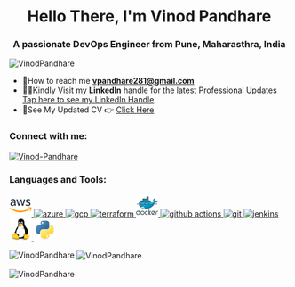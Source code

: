 <h1 align="center"> Hello There, I'm Vinod Pandhare</h1>
<h3 align="center">A passionate DevOps Engineer from Pune, Maharasthra, India</h3>

<p align="left"> <img src="https://komarev.com/ghpvc/?username=VinodPandhare&label=Profile%20views&color=0e75b6&style=flat" alt="VinodPandhare" /> </p>

<!-- <p align="left"> <a href="https://github.com/ryo-ma/github-profile-trophy"><img src="https://github-profile-trophy.vercel.app/?username=VinodPandhare" alt="VinodPandhare" /></a> </p> -->

- 🤙How to reach me **vpandhare281@gmail.com**
- 👨‍🎓Kindly Visit my **LinkedIn** handle for the latest Professional Updates [Tap here to see my LinkedIn Handle ](https://www.linkedin.com/in/vinod-pandhare-80a62a246/)
- 🧾See My Updated CV 👉 [Click Here](https://drive.google.com/file/d/17MPdXNPXVL1ToVz-2TbOi6IQ8e_zjOXN/view)
<h3 align="left">Connect with me:</h3>
<p align="left">
<a href="https://www.linkedin.com/in/vinod-pandhare-80a62a246/" target="blank"><img align="center" src="https://raw.githubusercontent.com/rahuldkjain/github-profile-readme-generator/master/src/images/icons/Social/linked-in-alt.svg" alt="Vinod-Pandhare" height="30" width="40" /></a>
</p>

<h3 align="left">Languages and Tools:</h3>
<p align="left"> 
  <a href="https://aws.amazon.com" target="_blank" rel="noreferrer"> 
    <img src="https://raw.githubusercontent.com/devicons/devicon/master/icons/amazonwebservices/amazonwebservices-original-wordmark.svg" alt="aws" width="40" height="40"/> 
  </a> 
  <a href="https://azure.microsoft.com/en-in/" target="_blank" rel="noreferrer"> 
    <img src="https://www.vectorlogo.zone/logos/microsoft_azure/microsoft_azure-icon.svg" alt="azure" width="40" height="40"/> 
  </a> 
  <a href="https://cloud.google.com" target="_blank" rel="noreferrer"> 
    <img src="https://www.vectorlogo.zone/logos/google_cloud/google_cloud-icon.svg" alt="gcp" width="40" height="40"/> 
  </a> 
  <a href="https://www.terraform.io" target="_blank" rel="noreferrer"> 
    <img src="https://www.vectorlogo.zone/logos/terraformio/terraformio-icon.svg" alt="terraform" width="40" height="40"/> 
  </a> 
  <a href="https://www.docker.com/" target="_blank" rel="noreferrer"> 
    <img src="https://raw.githubusercontent.com/devicons/devicon/master/icons/docker/docker-original-wordmark.svg" alt="docker" width="40" height="40"/> 
  </a> 
  <a href="https://github.com/features/actions" target="_blank" rel="noreferrer"> 
    <img src="https://www.vectorlogo.zone/logos/github/github-icon.svg" alt="github actions" width="40" height="40"/> 
  </a> 
  <a href="https://git-scm.com/" target="_blank" rel="noreferrer"> 
    <img src="https://www.vectorlogo.zone/logos/git-scm/git-scm-icon.svg" alt="git" width="40" height="40"/> 
  </a> 
  <a href="https://www.jenkins.io" target="_blank" rel="noreferrer"> 
    <img src="https://www.vectorlogo.zone/logos/jenkins/jenkins-icon.svg" alt="jenkins" width="40" height="40"/> 
  </a> 
  <a href="https://www.linux.org/" target="_blank" rel="noreferrer"> 
    <img src="https://raw.githubusercontent.com/devicons/devicon/master/icons/linux/linux-original.svg" alt="linux" width="40" height="40"/> 
  </a> 
  <a href="https://www.python.org" target="_blank" rel="noreferrer"> 
    <img src="https://raw.githubusercontent.com/devicons/devicon/master/icons/python/python-original.svg" alt="python" width="40" height="40"/> 
  </a> 
</p>

<p><img align="left" src="https://github-readme-stats.vercel.app/api/top-langs?username=VinodPandhare&show_icons=true&locale=en&layout=compact" alt="VinodPandhare" /></p>

<p>&nbsp;<img align="center" src="https://github-readme-stats.vercel.app/api?username=VinodPandhare&show_icons=true&locale=en" alt="VinodPandhare" /></p>

<p><img align="center" src="https://github-readme-streak-stats.herokuapp.com/?user=VinodPandhare&" alt="VinodPandhare" /></p>
